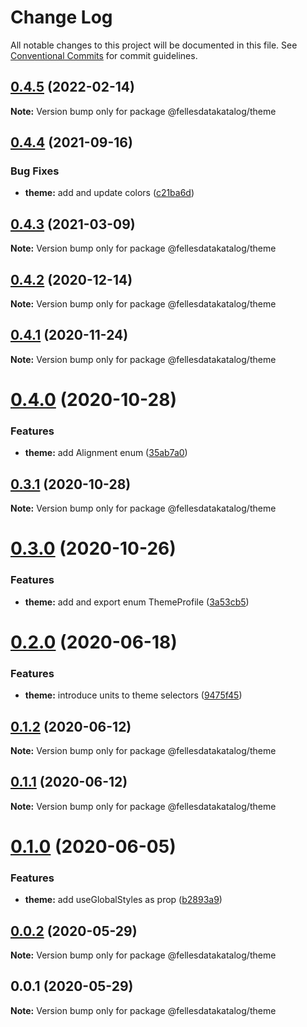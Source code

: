 # Change Log

All notable changes to this project will be documented in this file.
See [Conventional Commits](https://conventionalcommits.org) for commit guidelines.

## [0.4.5](https://github.com/fellesdatakatalog/fdk-kit/compare/@fellesdatakatalog/theme@0.4.4...@fellesdatakatalog/theme@0.4.5) (2022-02-14)

**Note:** Version bump only for package @fellesdatakatalog/theme





## [0.4.4](https://github.com/fellesdatakatalog/fdk-kit/compare/@fellesdatakatalog/theme@0.4.3...@fellesdatakatalog/theme@0.4.4) (2021-09-16)


### Bug Fixes

* **theme:** add and update colors ([c21ba6d](https://github.com/fellesdatakatalog/fdk-kit/commit/c21ba6d111726a3adcee32f5c8452f0bb00e8242))





## [0.4.3](https://github.com/fellesdatakatalog/fdk-kit/compare/@fellesdatakatalog/theme@0.4.2...@fellesdatakatalog/theme@0.4.3) (2021-03-09)

**Note:** Version bump only for package @fellesdatakatalog/theme





## [0.4.2](https://github.com/fellesdatakatalog/fdk-kit/compare/@fellesdatakatalog/theme@0.4.1...@fellesdatakatalog/theme@0.4.2) (2020-12-14)

**Note:** Version bump only for package @fellesdatakatalog/theme





## [0.4.1](https://github.com/fellesdatakatalog/fdk-kit/compare/@fellesdatakatalog/theme@0.4.0...@fellesdatakatalog/theme@0.4.1) (2020-11-24)

**Note:** Version bump only for package @fellesdatakatalog/theme





# [0.4.0](https://github.com/fellesdatakatalog/fdk-kit/compare/@fellesdatakatalog/theme@0.3.1...@fellesdatakatalog/theme@0.4.0) (2020-10-28)


### Features

* **theme:** add Alignment enum ([35ab7a0](https://github.com/fellesdatakatalog/fdk-kit/commit/35ab7a07c94fdd0b247a51d39b1413b0e31aa2d0))





## [0.3.1](https://github.com/fellesdatakatalog/fdk-kit/compare/@fellesdatakatalog/theme@0.3.0...@fellesdatakatalog/theme@0.3.1) (2020-10-28)

**Note:** Version bump only for package @fellesdatakatalog/theme





# [0.3.0](https://github.com/fellesdatakatalog/fdk-kit/compare/@fellesdatakatalog/theme@0.2.0...@fellesdatakatalog/theme@0.3.0) (2020-10-26)


### Features

* **theme:** add and export enum ThemeProfile ([3a53cb5](https://github.com/fellesdatakatalog/fdk-kit/commit/3a53cb5d360cb2acb6e08e90ddd4a32e0abae438))





# [0.2.0](https://github.com/fellesdatakatalog/fdk-kit/compare/@fellesdatakatalog/theme@0.1.2...@fellesdatakatalog/theme@0.2.0) (2020-06-18)


### Features

* **theme:** introduce units to theme selectors ([9475f45](https://github.com/fellesdatakatalog/fdk-kit/commit/9475f4570114837c0634d74090cbdb0b3bd612ea))





## [0.1.2](https://github.com/fellesdatakatalog/fdk-kit/compare/@fellesdatakatalog/theme@0.1.1...@fellesdatakatalog/theme@0.1.2) (2020-06-12)

**Note:** Version bump only for package @fellesdatakatalog/theme





## [0.1.1](https://github.com/fellesdatakatalog/fdk-kit/compare/@fellesdatakatalog/theme@0.1.0...@fellesdatakatalog/theme@0.1.1) (2020-06-12)

**Note:** Version bump only for package @fellesdatakatalog/theme





# [0.1.0](https://github.com/fellesdatakatalog/fdk-kit/compare/@fellesdatakatalog/theme@0.0.2...@fellesdatakatalog/theme@0.1.0) (2020-06-05)


### Features

* **theme:** add useGlobalStyles as prop ([b2893a9](https://github.com/fellesdatakatalog/fdk-kit/commit/b2893a9a8154b9baeffb74fc0460caab936e20c5))





## [0.0.2](https://github.com/fellesdatakatalog/fdk-kit/compare/@fellesdatakatalog/theme@0.0.1...@fellesdatakatalog/theme@0.0.2) (2020-05-29)

**Note:** Version bump only for package @fellesdatakatalog/theme





## 0.0.1 (2020-05-29)

**Note:** Version bump only for package @fellesdatakatalog/theme
